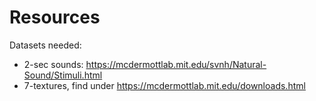 # Resources

Datasets needed:
- 2-sec sounds: https://mcdermottlab.mit.edu/svnh/Natural-Sound/Stimuli.html
- 7-textures, find under https://mcdermottlab.mit.edu/downloads.html
